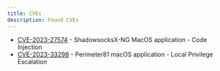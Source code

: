 ```yaml
---
title: CVEs
description: Found CVEs
---
```


* [CVE-2023-27574](../posts/cve_2023_27574.html) - ShadowsocksX-NG MacOS application - Code Injection
* [CVE-2023-33298](../posts/cve_2023_33298.html) - Perimeter81 macOS application - Local Privilege Escalation
